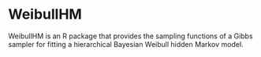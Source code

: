 # WeibullHM
WeibullHM is an R package that provides the sampling functions of a Gibbs sampler for fitting a hierarchical Bayesian Weibull hidden Markov model. 